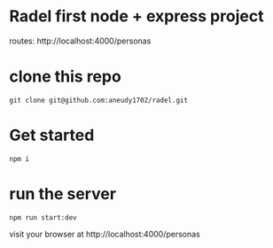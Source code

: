 # Radel first node + express project

routes: http://localhost:4000/personas

# clone this repo

```
git clone git@github.com:aneudy1702/radel.git
```

# Get started

```
npm i 
```

# run the server 

```
npm run start:dev
```

visit your browser at http://localhost:4000/personas